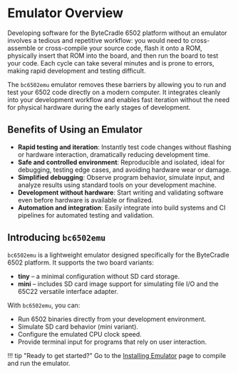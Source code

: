 # Emulator Overview

Developing software for the ByteCradle 6502 platform without an emulator
involves a tedious and repetitive workflow: you would need to cross-assemble or
cross-compile your source code, flash it onto a ROM, physically insert that ROM
into the board, and then run the board to test your code. Each cycle can take
several minutes and is prone to errors, making rapid development and testing
difficult.

The `bc6502emu` emulator removes these barriers by allowing you to run and test
your 6502 code directly on a modern computer. It integrates cleanly into your
development workflow and enables fast iteration without the need for physical
hardware during the early stages of development.

## Benefits of Using an Emulator

- **Rapid testing and iteration**: Instantly test code changes without flashing or hardware interaction, dramatically reducing development time.
- **Safe and controlled environment**: Reproducible and isolated, ideal for debugging, testing edge cases, and avoiding hardware wear or damage.
- **Simplified debugging**: Observe program behavior, simulate input, and analyze results using standard tools on your development machine.
- **Development without hardware**: Start writing and validating software even before hardware is available or finalized.
- **Automation and integration**: Easily integrate into build systems and CI pipelines for automated testing and validation.

## Introducing `bc6502emu`

`bc6502emu` is a lightweight emulator designed specifically for the ByteCradle
6502 platform. It supports the two board variants:

- **tiny** – a minimal configuration without SD card storage.
- **mini** – includes SD card image support for simulating file I/O and the 65C22 versatile interface adapter.

With `bc6502emu`, you can:

- Run 6502 binaries directly from your development environment.
- Simulate SD card behavior (mini variant).
- Configure the emulated CPU clock speed.
- Provide terminal input for programs that rely on user interaction.

!!! tip "Ready to get started?"
    Go to the [Installing Emulator](./installing-emulator.md) page to compile and run the emulator.
